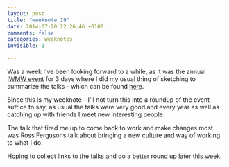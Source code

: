 ```yaml
---
layout: post
title: "weeknote 19"
date: 2014-07-20 22:26:46 +0100
comments: false
categories: weeknotes 
invisible: 1

---
```


Was a week I've been looking forward to a while, as it was the annual [IWMW event](http://iwmw.org/iwmw2014/programme/) for 3 days where I did my usual thing of sketching to summarize the talks - which can be found [here](mearso.co.uk).

Since this is my weeknote - I'll not turn this into a roundup of the event - suffice to say, as usual the talks were very good and every year as well as catching up with friends I meet new interesting people.

The talk that fired me up to come back to work and make changes most was Ross Fergusons talk about bringing a new culture and way of working to what I do. 

Hoping to collect links to the talks and do a better round up later this week.
